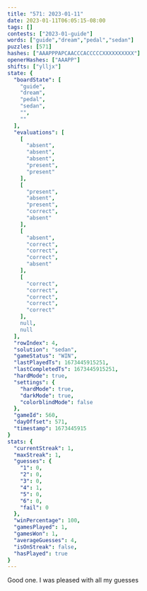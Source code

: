```yaml
---
title: "571: 2023-01-11"
date: 2023-01-11T06:05:15-08:00
tags: []
contests: ["2023-01-guide"]
words: ["guide","dream","pedal","sedan"]
puzzles: [571]
hashes: ["AAAPPPAPCAACCCACCCCCXXXXXXXXXX"]
openerHashes: ["AAAPP"]
shifts: ["ylljx"]
state: {
  "boardState": [
    "guide",
    "dream",
    "pedal",
    "sedan",
    "",
    ""
  ],
  "evaluations": [
    [
      "absent",
      "absent",
      "absent",
      "present",
      "present"
    ],
    [
      "present",
      "absent",
      "present",
      "correct",
      "absent"
    ],
    [
      "absent",
      "correct",
      "correct",
      "correct",
      "absent"
    ],
    [
      "correct",
      "correct",
      "correct",
      "correct",
      "correct"
    ],
    null,
    null
  ],
  "rowIndex": 4,
  "solution": "sedan",
  "gameStatus": "WIN",
  "lastPlayedTs": 1673445915251,
  "lastCompletedTs": 1673445915251,
  "hardMode": true,
  "settings": {
    "hardMode": true,
    "darkMode": true,
    "colorblindMode": false
  },
  "gameId": 560,
  "dayOffset": 571,
  "timestamp": 1673445915
}
stats: {
  "currentStreak": 1,
  "maxStreak": 1,
  "guesses": {
    "1": 0,
    "2": 0,
    "3": 0,
    "4": 1,
    "5": 0,
    "6": 0,
    "fail": 0
  },
  "winPercentage": 100,
  "gamesPlayed": 1,
  "gamesWon": 1,
  "averageGuesses": 4,
  "isOnStreak": false,
  "hasPlayed": true
}
---
```

<!-- more -->
Good one. I was pleased with all my guesses
